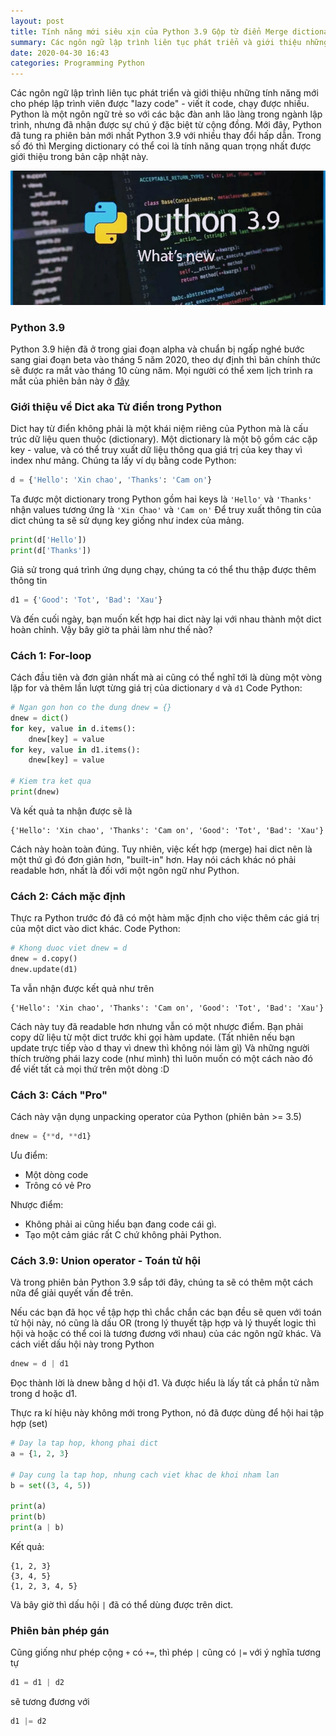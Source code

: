 ```yaml
---
layout: post
title: Tính năng mới siêu xịn của Python 3.9 Gộp từ điển Merge dictionaries
summary: Các ngôn ngữ lập trình liên tục phát triển và giới thiệu những tính năng mới cho phép lập trình viên được "lazy code" - viết ít code, chạy được nhiều. Python là một ngôn ngữ trẻ so với các bậc đàn anh lão làng trong ngành lập trình, nhưng đã nhận được sự chú ý đặc biệt từ cộng đồng. Mới đây, Python đã tung ra phiên bản mới nhất Python 3.9 với nhiều thay đổi hấp dẫn. Trong số đó thì Merging dictionary có thể coi là tính năng quan trọng nhất được giới thiệu trong bản cập nhật này.
date: 2020-04-30 16:43
categories: Programming Python
---
```


Các ngôn ngữ lập trình liên tục phát triển và giới thiệu những tính năng mới cho phép lập trình viên được "lazy code" - viết ít code, chạy được nhiều. Python là một ngôn ngữ trẻ so với các bậc đàn anh lão làng trong ngành lập trình, nhưng đã nhận được sự chú ý đặc biệt từ cộng đồng. Mới đây, Python đã tung ra phiên bản mới nhất Python 3.9 với nhiều thay đổi hấp dẫn. Trong số đó thì Merging dictionary có thể coi là tính năng quan trọng nhất được giới thiệu trong bản cập nhật này.

![Tính năng mới trong Python 3.9](/images/Programming/Python3-9-Merging-Dict-pic.jpg)

### Python 3.9
Python 3.9 hiện đã ở trong giai đoạn alpha và chuẩn bị ngấp nghé bước sang giai đoạn beta vào tháng 5 năm 2020, theo dự định thì bản chính thức sẽ được ra mắt vào tháng 10 cùng năm. Mọi người có thể xem lịch trình ra mắt của phiên bản này ở [đây](https://www.python.org/dev/peps/pep-0596/)

### Giới thiệu về Dict aka Từ điển trong Python
Dict hay từ điển không phải là một khái niệm riêng của Python mà là cấu trúc dữ liệu quen thuộc (dictionary). Một dictionary là một bộ gồm các cặp key - value, và có thể truy xuất dữ liệu thông qua giá trị của key thay vì index như mảng. Chúng ta lấy ví dụ bằng code Python:

```python
d = {'Hello': 'Xin chao', 'Thanks': 'Cam on'}
```

Ta được một dictionary trong Python gồm hai keys là ```'Hello'``` và  ```'Thanks'``` nhận values tương ứng là ```'Xin Chao'``` và ```'Cam on'``` 
Để truy xuất thông tin của dict chúng ta sẽ sử dụng key giống như index của mảng.
```python
print(d['Hello'])
print(d['Thanks'])
```

Giả sử trong quá trình ứng dụng chạy, chúng ta có thể thu thập được thêm thông tin
```python
d1 = {'Good': 'Tot', 'Bad': 'Xau'}
```
Và đến cuối ngày, bạn muốn kết hợp hai dict này lại với nhau thành một dict hoàn chỉnh. Vậy bây giờ ta phải làm như thế nào?

### Cách 1: For-loop
Cách đầu tiên và đơn giản nhất mà ai cũng có thể nghĩ tới là dùng một vòng lặp for và thêm lần lượt từng giá trị của dictionary ```d``` và ```d1```
Code Python:
```python
# Ngan gon hon co the dung dnew = {}
dnew = dict()
for key, value in d.items():
    dnew[key] = value
for key, value in d1.items():
    dnew[key] = value

# Kiem tra ket qua
print(dnew)
```
Và kết quả ta nhận được sẽ là
```
{'Hello': 'Xin chao', 'Thanks': 'Cam on', 'Good': 'Tot', 'Bad': 'Xau'}
```
Cách này hoàn toàn đúng. Tuy nhiên, việc kết hợp (merge) hai dict nên là một thứ gì đó đơn giản hơn, "built-in" hơn. Hay nói cách khác nó phải readable hơn, nhất là đối với một ngôn ngữ như Python.

### Cách 2: Cách mặc định
Thực ra Python trước đó đã có một hàm mặc định cho việc thêm các giá trị của một dict vào dict khác.
Code Python:
```python
# Khong duoc viet dnew = d
dnew = d.copy()
dnew.update(d1)
```
Ta vẫn nhận được kết quả như trên
```
{'Hello': 'Xin chao', 'Thanks': 'Cam on', 'Good': 'Tot', 'Bad': 'Xau'}
```
Cách này tuy đã readable hơn nhưng vẫn có một nhược điểm. Bạn phải copy dữ liệu từ một dict trước khi gọi hàm update. (Tất nhiên nếu bạn update trực tiếp vào d thay vì dnew thì không nói làm gì)
Và những người thích trường phái lazy code (như mình) thì luôn muốn có một cách nào đó để viết tất cả mọi thứ trên một dòng :D

### Cách 3: Cách "Pro"
Cách này vận dụng unpacking operator của Python (phiên bản >= 3.5)
```python
dnew = {**d, **d1}
```
Ưu điểm:
- Một dòng code
- Trông có vẻ Pro

Nhược điểm:
- Không phải ai cũng hiểu bạn đang code cái gì.
- Tạo một cảm giác rất C chứ không phải Python.

### Cách 3.9: Union operator - Toán tử hội
Và trong phiên bản Python 3.9 sắp tới đây, chúng ta sẽ có thêm một cách nữa để giải quyết vấn đề trên.

Nếu các bạn đã học về tập hợp thì chắc chắn các bạn đều sẽ quen với toán tử hội này, nó cũng là dấu OR (trong lý thuyết tập hợp và lý thuyết logic thì hội và hoặc có thể coi là tương đương với nhau) của các ngôn ngữ khác.
Và cách viết dấu hội này trong Python
```python
dnew = d | d1
```
Đọc thành lời là dnew bằng d hội d1. Và được hiểu là lấy tất cả phần tử nằm trong d hoặc d1.

Thực ra kí hiệu này không mới trong Python, nó đã được dùng để hội hai tập hợp (set)
```python
# Day la tap hop, khong phai dict
a = {1, 2, 3}

# Day cung la tap hop, nhung cach viet khac de khoi nham lan
b = set((3, 4, 5))

print(a)
print(b)
print(a | b)
```

Kết quả:

    {1, 2, 3}
    {3, 4, 5}
    {1, 2, 3, 4, 5}

Và bây giờ thì dấu hội ```|``` đã có thể dùng được trên dict.

### Phiên bản phép gán
Cũng giống như phép cộng ```+``` có ```+=```, thì phép ```|``` cũng có ```|=``` với ý nghĩa tương tự
```python
d1 = d1 | d2
```
sẽ tương đương với
```python
d1 |= d2
```
